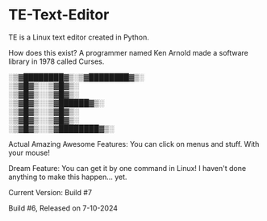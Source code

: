 # TE-Text-Editor
TE is a Linux text editor created in Python.

How does this exist? A programmer named Ken Arnold made a software library in 1978 called Curses.

░▒▓████████▓▒░▒▓████████▓▒░      
____░▒▓█▓▒░______░▒▓█▓▒░             
____░▒▓█▓▒░______░▒▓█▓▒░             
____░▒▓█▓▒░______░▒▓██████▓▒░        
____░▒▓█▓▒░______░▒▓█▓▒░             
____░▒▓█▓▒░______░▒▓█▓▒░             
____░▒▓█▓▒░______░▒▓████████▓▒░      
                                 
                                 
Actual Amazing Awesome Features:
You can click on menus and stuff. With your mouse!

Dream Feature:
You can get it by one command in Linux! I haven't done anything to make this happen... yet.

Current Version: Build #7

Build #6, Released on 7-10-2024
